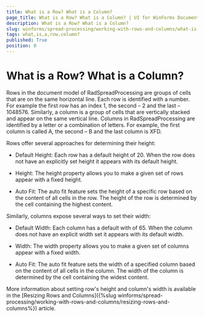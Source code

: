 ```yaml
---
title: What is a Row? What is a Column?
page_title: What is a Row? What is a Column? | UI for WinForms Documentation
description: What is a Row? What is a Column?
slug: winforms/spread-processing/working-with-rows-and-columns/what-is-row-column
tags: what,is,a,row,column?
published: True
position: 0
---
```


# What is a Row? What is a Column?

Rows in the document model of RadSpreadProcessing are groups of cells that are on the same horizontal line. Each row is identified with a number. For example the first row has an index 1, the second – 2 and the last – 1048576. Similarly, a column is a group of cells that are vertically stacked and appear on the same vertical line. Columns in RadSpreadProcessing are identified by a letter or a combination of letters. For example, the first column is called A, the second – B and the last column is XFD.

Rows offer several approaches for determining their height:

* Default Height: Each row has a default height of 20. When the row does not have an explicitly set height it appears with its default height.

* Height: The height property allows you to make a given set of rows appear with a fixed height.

* Auto Fit: The auto fit feature sets the height of a specific row based on the content of all cells in the row. The height of the row is determined by the cell containing the highest content.


Similarly, columns expose several ways to set their width:
* Default Width: Each column has a default with of 65. When the column does not have an explicit width set it appears with its default width.

* Width: The width property allows you to make a given set of columns appear with a fixed width.

* Auto Fit: The auto fit feature sets the width of a specified column based on the content of all cells in the column. The width of the column is determined by the cell containing the widest content.

More information about setting row's height and column's width is available in the [Resizing Rows and Columns]({%slug winforms/spread-processing/working-with-rows-and-columns/resizing-rows-and-columns%}) article.
